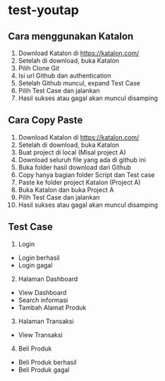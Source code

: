 # test-youtap

## Cara menggunakan Katalon
1. Download Katalon di https://katalon.com/
2. Setelah di download, buka Katalon
3. Pilih Clone Git
4. Isi url Github dan authentication
5. Setelah Github muncul, expand Test Case
6. Pilih Test Case dan jalankan
7. Hasil sukses atau gagal akan muncul disamping

## Cara Copy Paste
1. Download Katalon di https://katalon.com/
2. Setelah di download, buka Katalon
3. Buat project di local (Misal project A)
4. Download seluruh file yang ada di github ini
5. Buka folder hasil download dari Github
6. Copy hanya bagian folder Script dan Test case
7. Paste ke folder project Katalon (Project A)
8. Buka Katalon dan buka Project A
9. Pilih Test Case dan jalankan
10. Hasil sukses atau gagal akan muncul disamping

## Test Case
1. Login
  - Login berhasil
  - Login gagal
2. Halaman Dashboard
  - View Dashboard
  - Search informasi
  - Tambah Alamat Produk
 3. Halaman Transaksi
  - View Transaksi
 4. Beli Produk
  - Beli Produk berhasil
  - Beli Produk gagal
